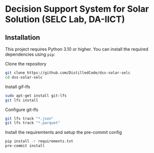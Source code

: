 
# Decision Support System for Solar Solution (SELC Lab, DA-IICT)

## Installation

This project requires Python 3.10 or higher. You can install the required dependencies using `pip`:

Clone the repository

```bash
git clone https://github.com/DistilledCode/dss-solar-selc
cd dss-solar-selc
```

Install gif-lfs

```bash
sudo apt-get install git-lfs
git lfs install
```

Configure git-lfs
```bash
git lfs track "*.json"
git lfs track "*.parquet"
```

Install the requiremtents and setup the pre-commit config
```bash
pip install -r requirements.txt
pre-commit install
```